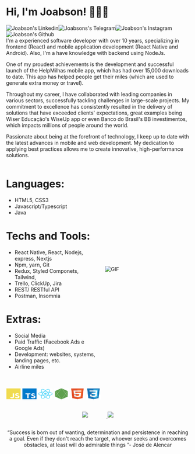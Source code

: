 # Hi, I'm Joabson! 👨🏽‍💻
<a href="https://www.linkedin.com/in/abhisheknaiidu/">
  <img align="left" alt="Joabson's Linkedin" src="https://img.shields.io/badge/LinkedIn-0077B5?style=for-the-badge&logo=linkedin&logoColor=white" />
</a>
<a href="https://t.me/joabson_programadorzao">
  <img align="left" alt="Joabsons's Telegram" src="https://img.shields.io/badge/Telegram-2CA5E0?style=for-the-badge&logo=telegram&logoColor=white" />
</a>
<a href="https://www.instagram.com/programadorzao/">
  <img align="left" alt="Joabson's Instagram" src="https://img.shields.io/badge/Instagram-E4405F?style=for-the-badge&logo=instagram&logoColor=white" />
</a>
<a href="https://github.com/joabsondesouza/">
  <img align="left" alt="Joabson's Github" src="https://img.shields.io/badge/GitHub-100000?style=for-the-badge&logo=github&logoColor=white" />
</a>

<br>
<br>

<div style="display: flex, flex-direction:row">
<div>
I'm a experienced software developer with over 10 years, specializing in frontend (React) and mobile application development (React Native and Android). Also, I'm a have knowledge with backend using NodeJs. 

One of my proudest achievements is the development and successful launch of the HelpMilhas mobile app, which has had over 15,000 downloads to date. This app has helped people get their miles (which are used to generate extra money or travel).

Throughout my career, I have collaborated with leading companies in various sectors, successfully tackling challenges in large-scale projects. My commitment to excellence has consistently resulted in the delivery of solutions that have exceeded clients' expectations, great examples being Wiser Educação's WiseUp app or even Banco do Brasil's BB investimentos, which impacts millions of people around the world.

Passionate about being at the forefront of technology, I keep up to date with the latest advances in mobile and web development. My dedication to applying best practices allows me to create innovative, high-performance solutions.

<div style="display: grid; grid-template-columns: 1fr 1fr; margin-bottom: 20px;">
<div style="margin: 0; padding: 0;">

# Languages:
- HTML5, CSS3
- Javascript/Typescript 
- Java

# Techs and Tools: 
- React Native, React, Nodejs, express, Nextjs
- Npm, yarn, Git
- Redux, Styled Componets, Tailwind, 
- Trello, ClickUp, Jira
- REST/ RESTful API
- Postman, Insomnia

# Extras:
- Social Media 
- Paid Traffic (Facebook Ads e Google Ads)
- Development: websites, systems, landing pages, etc.
- Airline miles
</div>
<div style="margin: 0; padding: 0; display:flex; align-items: center; padding-left: 20px">
<img alt="GIF" src="https://media.giphy.com/media/836HiJc7pgzy8iNXCn/giphy.gif" width="96%" />
</div>
</div>




</div>

</div>
<br>
<div style="display: flex, flex-direction:column">
  <img align="center" alt="Joabson-Js" height="30" width="40" src="https://raw.githubusercontent.com/devicons/devicon/master/icons/javascript/javascript-plain.svg">
  <img align="center" alt="Joabson-Ts" height="30" width="40" src="https://raw.githubusercontent.com/devicons/devicon/master/icons/typescript/typescript-plain.svg">
  <img align="center" alt="Joabson-React" height="30" width="40" src="https://raw.githubusercontent.com/devicons/devicon/master/icons/react/react-original.svg">
  <img align="center" alt="Joabson-CSS" height="30" width="40" src="https://raw.githubusercontent.com/devicons/devicon/master/icons/nodejs/nodejs-plain.svg">
  <img align="center" alt="Joabson-HTML" height="30" width="40" src="https://raw.githubusercontent.com/devicons/devicon/master/icons/html5/html5-original.svg">
  <img align="center" alt="Joabson-CSS" height="30" width="40" src="https://raw.githubusercontent.com/devicons/devicon/master/icons/css3/css3-original.svg">
</div>
<br>
<br>
<div style="display: flex; flex-direction: column; align-items: center; justify-content: center" >
<div align="center" style="display: flex; align-items: center; justify-content: center;">
  <a href="https://github.com/joabsondesouza">
  <img height="180em" src="https://github-readme-stats.vercel.app/api?username=joabsondesouza&show_icons=true&theme=dracula&include_all_commits=true&count_private=true" style=" margin-right: 50px"/>
  <img height="180em" src="https://github-readme-stats.vercel.app/api/top-langs/?username=joabsondesouza&layout=compact&langs_count=7&theme=dracula"/>
  </a>
</div>


</div>

 
###
##
<div align="center">
“Success is born out of wanting, determination and persistence in reaching a goal. Even if they don't reach the target, whoever seeks and overcomes obstacles, at least will do admirable things ”- José de Alencar
</div>

